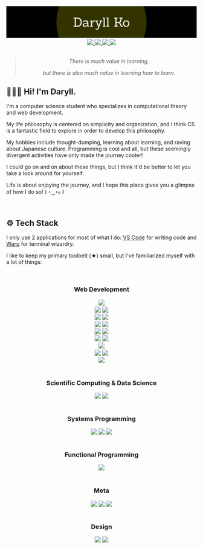 <div align="center">
  <img src="assets/banner.svg" alt="banner">
</div>

<div align="center">
  <a href="https://daryllko.vercel.app/" target="_blank" rel="noopener noreferrer">
    <img src="https://img.shields.io/static/v1?label=&logo=google earth&message=Website&labelColor=262A33&color=262A33">
  </a>
  <a href="https://twitter.com/daryll_ko" target="_blank" rel="noopener noreferrer">
    <img src="https://img.shields.io/static/v1?label=&logo=twitter&message=Twitter&labelColor=262A33&color=262A33">
  </a>
  <a href="https://anilist.co/user/daryll" target="_blank" rel="noopener noreferrer">
    <img src="https://img.shields.io/static/v1?label=&logo=anilist&message=AniList&labelColor=262A33&color=262A33">
  </a>
  <a href="https://www.linkedin.com/in/daryll-ko" target="_blank" rel="noopener noreferrer">
    <img src="https://img.shields.io/static/v1?label=&logo=linkedin&message=LinkedIn&labelColor=262A33&color=262A33">
  </a>
</div>

<br>

<div align="center">

>
> _There is much value in learning,_
>
> _but there is also much value in learning how to learn._
>

</div>

<h2>🙍🏻‍♂️ Hi! I'm Daryll.</h2>

I'm a computer science student who specializes in computational theory and web development.

My life philosophy is centered on simplicity and organization, and I think CS is a fantastic field to explore in order to develop this philosophy.

My hobbies include thought-dumping, learning about learning, and raving about Japanese culture. Programming is cool and all, but these seemingly divergent activities have only made the journey cooler!

I could go on and on about these things, but I think it'd be better to let you take a look around for yourself.

Life is about enjoying the journey, and I hope this place gives you a glimpse of how I do so! ꒰ ･‿･๑ ꒱

<br>

<h2>⚙️ Tech Stack</h2>

I only use 2 applications for most of what I do: [VS Code](https://code.visualstudio.com/) for writing code and [Warp](https://www.warp.dev/) for terminal wizardry.

I like to keep my primary toolbelt (★) small, but I've familiarized myself with a lot of things:

<br>

<div align="center">
  <h3>Web Development</h3>
  <div>
    <img src="https://img.shields.io/static/v1?label=&logo=html5&message=HTML&labelColor=262A33&color=262A33">
  </div>
  <div>
    <img src="https://img.shields.io/static/v1?label=&logo=tailwindcss&message=Tailwind CSS ★&labelColor=262A33&color=262A33">
    <img src="https://img.shields.io/static/v1?label=&logo=css3&message=CSS&labelColor=262A33&color=262A33">
  </div>
  <div>
    <img src="https://img.shields.io/static/v1?label=&logo=typescript&message=TypeScript ★&labelColor=262A33&color=262A33">
    <img src="https://img.shields.io/static/v1?label=&logo=javascript&message=JavaScript&labelColor=262A33&color=262A33">
  </div>
  <div>
    <img src="https://img.shields.io/static/v1?label=&logo=nextdotjs&message=Next.js ★&labelColor=262A33&color=262A33">
    <img src="https://img.shields.io/static/v1?label=&logo=react&message=React&labelColor=262A33&color=262A33">
  </div>
  <div>
    <img src="https://img.shields.io/static/v1?label=&logo=express&message=Express&labelColor=262A33&color=262A33">
    <img src="https://img.shields.io/static/v1?label=&logo=nodedotjs&message=Node.js&labelColor=262A33&color=262A33">
  </div>
  <div>
    <img src="https://img.shields.io/static/v1?label=&logo=redis&message=Redis&labelColor=262A33&color=262A33">
    <img src="https://img.shields.io/static/v1?label=&logo=mongodb&message=MongoDB&labelColor=262A33&color=262A33">
  </div>
  <div>
    <img src="https://img.shields.io/static/v1?label=&logo=graphql&message=GraphQL&labelColor=262A33&color=262A33">
  </div>
  <div>
    <img src="https://img.shields.io/static/v1?label=&logo=playwright&message=Playwright ★&labelColor=262A33&color=262A33">
    <img src="https://img.shields.io/static/v1?label=&logo=jest&message=Jest&labelColor=262A33&color=262A33">
  </div>
  <div>
    <img src="https://img.shields.io/static/v1?label=&logo=vite&message=Vite&labelColor=262A33&color=262A33">
  </div>
</div>

<br>

<div align="center">
  <h3>Scientific Computing & Data Science</h3>
  <div>
    <img src="https://img.shields.io/static/v1?label=&logo=julia&message=Julia ★&labelColor=262A33&color=262A33">
    <img src="https://img.shields.io/static/v1?label=&logo=python&message=Python&labelColor=262A33&color=262A33">
  </div>
</div>

<br>

<div align="center">
  <h3>Systems Programming</h3>
  <div>
    <img src="https://img.shields.io/static/v1?label=&logo=rust&message=Rust ★&labelColor=262A33&color=262A33">
    <img src="https://img.shields.io/static/v1?label=&logo=cplusplus&message=C%2b%2b&labelColor=262A33&color=262A33">
    <img src="https://img.shields.io/static/v1?label=&logo=c&message=C&labelColor=262A33&color=262A33">
  </div>
</div>

<br>

<div align="center">
  <h3>Functional Programming</h3>
  <div>
    <img src="https://img.shields.io/static/v1?label=&logo=haskell&message=Haskell ★&labelColor=262A33&color=262A33">
  </div>
</div>

<br>

<div align="center">
  <h3>Meta</h3>
  <div>
    <img src="https://img.shields.io/static/v1?label=&logo=git&message=Git ★&labelColor=262A33&color=262A33">
    <img src="https://img.shields.io/static/v1?label=&logo=npm&message=npm ★&labelColor=262A33&color=262A33">
    <img src="https://img.shields.io/static/v1?label=&logo=pnpm&message=pnpm&labelColor=262A33&color=262A33">
  </div>
</div>

<br>

<div align="center">
  <h3>Design</h3>
  <div>
    <img src="https://img.shields.io/static/v1?label=&logo=figma&message=Figma ★&labelColor=262A33&color=262A33">
    <img src="https://img.shields.io/static/v1?label=&logo=canva&message=Canva&labelColor=262A33&color=262A33">
  </div>
</div>

